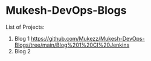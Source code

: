 # Mukesh-DevOps-Blogs

List of Projects:
  1. Blog 1 https://github.com/Mukezz/Mukesh-DevOps-Blogs/tree/main/Blog%201%20CI%20Jenkins
  2. Blog 2
